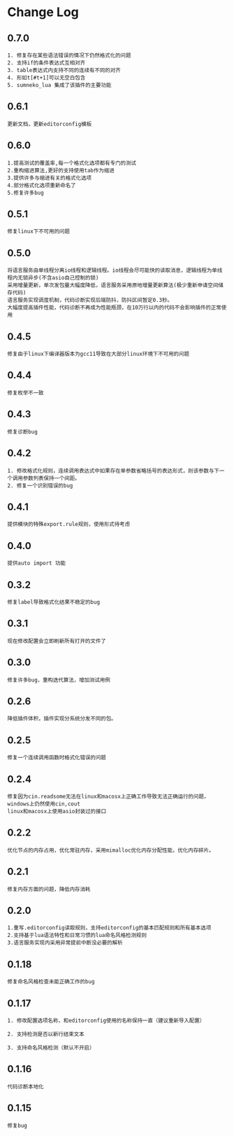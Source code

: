 # Change Log

## 0.7.0

    1. 修复存在某些语法错误的情况下仍然格式化的问题
    2. 支持if的条件表达式互相对齐
    3. table表达式内支持不同的连续有不同的对齐
    4. 形如t[#t+1]可以无空白包含
    5. sumneko_lua 集成了该插件的主要功能
    
    
## 0.6.1

    更新文档，更新editorconfig模板


## 0.6.0

    1.提高测试的覆盖率,每一个格式化选项都有专门的测试
    2.重构缩进算法,更好的支持使用tab作为缩进
    3.提供许多与缩进有关的格式化选项
    4.部分格式化选项重新命名了
    5.修复许多bug


## 0.5.1

    修复linux下不可用的问题

## 0.5.0

    将语言服务由单线程分离io线程和逻辑线程。io线程会尽可能快的读取消息，逻辑线程为单线程内无锁异步(不含asio自己控制的锁)
    采用增量更新，单次发包量大幅度降低，语言服务采用原地增量更新算法(极少重新申请空间储存代码)
    语言服务实现调度机制，代码诊断实现后端防抖，防抖区间暂定0.3秒。
    大幅度提高插件性能，代码诊断不再成为性能瓶颈，在10万行以内的代码不会影响插件的正常使用

## 0.4.5

    修复由于linux下编译器版本为gcc11导致在大部分linux环境下不可用的问题

## 0.4.4

    修复枚举不一致
## 0.4.3

    修复诊断bug

## 0.4.2

    1. 修改格式化规则，连续调用表达式中如果存在单参数省略括号的表达形式，则该参数与下一个调用参数列表保持一个间距。
    2. 修复一个识别错误的bug

## 0.4.1

    提供模块的特殊export.rule规则，使用形式待考虑

## 0.4.0

    提供auto import 功能

## 0.3.2

    修复label导致格式化结果不稳定的bug

## 0.3.1

    现在修改配置会立即刷新所有打开的文件了

## 0.3.0

    修复许多bug，重构迭代算法，增加测试用例

## 0.2.6

    降低插件体积，插件实现分系统分发不同的包。

## 0.2.5

    修复一个连续调用函数时格式化错误的问题

## 0.2.4 

    修复因为cin.readsome无法在linux和macosx上正确工作导致无法正确运行的问题，windows上仍然使用cin,cout
    linux和macosx上使用asio封装过的接口

## 0.2.2

    优化节点的内存占用，优化常驻内存，采用mimalloc优化内存分配性能，优化内存碎片。

## 0.2.1

    修复内存方面的问题，降低内存消耗


## 0.2.0

    1.重写.editorconfig读取规则，支持editorconfig的基本匹配规则和所有基本选项
    2.支持基于lua语法特性和日常习惯的lua命名风格检测规则
    3.语言服务实现内采用异常提前中断没必要的解析

## 0.1.18
    
    修复命名风格检查未能正确工作的bug

## 0.1.17

    1. 修改配置选项名称，和editorconfig使用的名称保持一直（建议重新导入配置）

    2. 支持检测是否以新行结束文本

    3. 支持命名风格检测（默认不开启）

## 0.1.16

    代码诊断本地化

## 0.1.15

    修复bug
